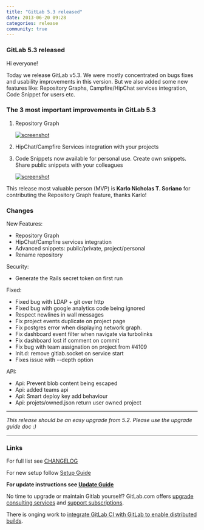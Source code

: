 ```yaml
---
title: "GitLab 5.3 released"
date: 2013-06-20 09:28
categories: release
community: true
---
```


### GitLab 5.3 released

Hi everyone!

Today we release GitLab v5.3. We were mostly concentrated on bugs fixes and usability improvements in this version.
But we also added some new features like: Repository Graphs, Campfire/HipChat services integration, Code Snippet for users etc.

### The 3 most important improvements in GitLab 5.3

1. Repository Graph

    [![screenshot](/images/5_3/graph.png)](/images/5_3/graph.png)

2. HipChat/Campfire Services integration with your projects
3. Code Snippets now available for personal use. Create own snippets. Share public snippets with your colleagues

    [![screenshot](/images/5_3/snippets.png)](/images/5_3/snippets.png)

This release most valuable person (MVP) is __Karlo Nicholas T. Soriano__ for contributing the Repository Graph feature, thanks Karlo!

<!-- more -->

### Changes

New Features:

  * Repository Graph
  * HipChat/Campfire services integration
  * Advanced snippets: public/private, project/personal
  * Rename repository

Security:

  * Generate the Rails secret token on first run
  

Fixed:

  * Fixed bug with LDAP + git over http
  * Fixed bug with google analytics code being ignored
  * Respect newlines in wall messages
  * Fix project events duplicate on project page
  * Fix postgres error when displaying network graph.
  * Fix dashboard event filter when navigate via turbolinks
  * Fix dashboard lost if comment on commit
  * Fix bug with team assignation on project from #4109
  * Init.d: remove gitlab.socket on service start
  * Fixes issue with --depth option
  
API:

  * Api: Prevent blob content being escaped
  * Api: added teams api
  * Api: Smart deploy key add behaviour
  * Api: projets/owned.json return user owned project

- - -

_This release should be an easy upgrade from 5.2. Please use the upgrade guide doc :)_

- - -



### Links

For full list see [CHANGELOG](https://github.com/gitlabhq/gitlabhq/blob/master/CHANGELOG)

For new setup follow [Setup Guide](https://github.com/gitlabhq/gitlabhq/blob/5-3-stable/doc/install/installation.md)

__For update instructions see [Update Guide](https://github.com/gitlabhq/gitlabhq/blob/master/doc/update/5.2-to-5.3.md)__

No time to upgrade or maintain Gitlab yourself? GitLab.com offers [upgrade consulting services](http://www.gitlab.com/consultancy/) and [support subscriptions](http://www.gitlab.com/subscription/).

There is onging work to [integrate GitLab CI with GitLab to enable distributed builds](/2013/06/20/integrating-gitlab-ci-with-gitlab).
